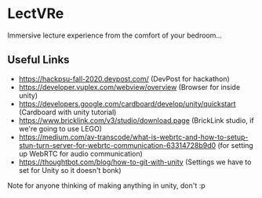 # LectVRe
Immersive lecture experience from the comfort of your bedroom...

## Useful Links
* https://hackpsu-fall-2020.devpost.com/ (DevPost for hackathon)
* https://developer.vuplex.com/webview/overview (Browser for inside unity)
* https://developers.google.com/cardboard/develop/unity/quickstart (Cardboard with unity tutorial)
* https://www.bricklink.com/v3/studio/download.page (BrickLink studio, if we're going to use LEGO)
* https://medium.com/av-transcode/what-is-webrtc-and-how-to-setup-stun-turn-server-for-webrtc-communication-63314728b9d0 (for setting up WebRTC for audio communication)
* https://thoughtbot.com/blog/how-to-git-with-unity (Settings we have to set for Unity so it doesn't bonk)

Note for anyone thinking of making anything in unity, don't :p
